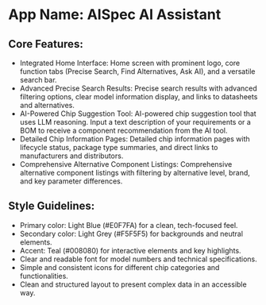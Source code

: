 # **App Name**: AISpec AI Assistant

## Core Features:

- Integrated Home Interface: Home screen with prominent logo, core function tabs (Precise Search, Find Alternatives, Ask AI), and a versatile search bar.
- Advanced Precise Search Results: Precise search results with advanced filtering options, clear model information display, and links to datasheets and alternatives.
- AI-Powered Chip Suggestion Tool: AI-powered chip suggestion tool that uses LLM reasoning. Input a text description of your requirements or a BOM to receive a component recommendation from the AI tool.
- Detailed Chip Information Pages: Detailed chip information pages with lifecycle status, package type summaries, and direct links to manufacturers and distributors.
- Comprehensive Alternative Component Listings: Comprehensive alternative component listings with filtering by alternative level, brand, and key parameter differences.

## Style Guidelines:

- Primary color: Light Blue (#E0F7FA) for a clean, tech-focused feel.
- Secondary color: Light Grey (#F5F5F5) for backgrounds and neutral elements.
- Accent: Teal (#008080) for interactive elements and key highlights.
- Clear and readable font for model numbers and technical specifications.
- Simple and consistent icons for different chip categories and functionalities.
- Clean and structured layout to present complex data in an accessible way.